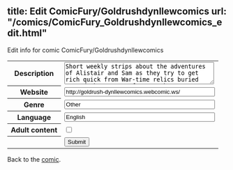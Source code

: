 title: Edit ComicFury/Goldrushdynllewcomics
url: "/comics/ComicFury_Goldrushdynllewcomics_edit.html"
---
Edit info for comic ComicFury/Goldrushdynllewcomics

<form name="comic" action="http://gaepostmail.appspot.com/comic/" method="post">
<table class="comicinfo">
<tr>
<th>Description</th><td><textarea name="description" cols="40" rows="3">Short weekly strips about the adventures of Alistair and Sam as they try to get rich quick from War-time relics buried around the Forest of Dean. There's gunna be blood, sweat and a bit of sex. Just for the mature factor! No requests on story but input is appreciated. Written and artwork by Alex 'Dyn Llew' Thomas.</textarea></td>
</tr>
<tr>
<th>Website</th><td><input type="text" name="url" value="http://goldrush-dynllewcomics.webcomic.ws/" size="40"/></td>
</tr>
<tr>
<th>Genre</th><td><input type="text" name="genre" value="Other" size="40"/></td>
</tr>
<tr>
<th>Language</th><td><input type="text" name="language" value="English" size="40"/></td>
</tr>
<tr>
<th>Adult content</th><td><input type="checkbox" name="adult" value="adult" /></td>
</tr>
<tr>
<th></th><td>
<input type="hidden" name="comic" value="ComicFury_Goldrushdynllewcomics" />
<input type="submit" name="submit" value="Submit" />
</td>
</tr>
</table>
</form>

Back to the [comic](ComicFury_Goldrushdynllewcomics.html).
